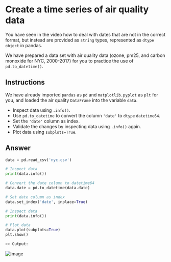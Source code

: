 # Create a time series of air quality data
You have seen in the video how to deal with dates that are not in the correct format, but instead are provided as `string` types, represented as `dtype` `object` in pandas.

We have prepared a data set with air quality data (ozone, pm25, and carbon monoxide for NYC, 2000-2017) for you to practice the use of `pd.to_datetime()`.

## Instructions
We have already imported `pandas` as `pd` and `matplotlib.pyplot` as `plt` for you, and loaded the air quality `DataFrame` into the variable `data`.

- Inspect data using `.info()`.
- Use `pd.to_datetime` to convert the column `'date'` to `dtype` `datetime64`.
- Set the `'date'` column as index.
- Validate the changes by inspecting data using `.info()` again.
- Plot data using `subplots=True`.

## Answer
```py
data = pd.read_csv('nyc.csv')

# Inspect data
print(data.info())

# Convert the date column to datetime64
data.date = pd.to_datetime(data.date)

# Set date column as index
data.set_index('date', inplace=True)

# Inspect data 
print(data.info())

# Plot data
data.plot(subplots=True)
plt.show()
```

```py
>> Output:
```
![image](https://user-images.githubusercontent.com/70928356/234106561-416dce08-72d4-450b-bf6a-3969fec5601a.png)
